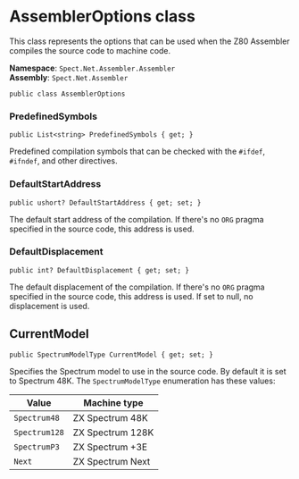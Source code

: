 # AssemblerOptions class

This class represents the options that can be used when the Z80 Assembler compiles
the source code to machine code.

__Namespace__: `Spect.Net.Assembler.Assembler`  
__Assembly__: `Spect.Net.Assembler`

```CSharp
public class AssemblerOptions
```

### PredefinedSymbols

```CSharp
public List<string> PredefinedSymbols { get; }
```

Predefined compilation symbols that can be checked with the `#ifdef`, `#ifndef`, and other
directives.

### DefaultStartAddress

```CSharp
public ushort? DefaultStartAddress { get; set; }
```

The default start address of the compilation. If there's no `ORG` pragma specified in 
the source code, this address is used.

### DefaultDisplacement

```CSharp
public int? DefaultDisplacement { get; set; }
```

The default displacement of the compilation. If there's no `ORG` pragma specified in 
the source code, this address is used. If set to null, no displacement is used.

## CurrentModel

```CSharp
public SpectrumModelType CurrentModel { get; set; }
```

Specifies the Spectrum model to use in the source code. By default it is set to Spectrum 48K. 
The `SpectrumModelType` enumeration has these values:

Value | Machine type
------|-------------
`Spectrum48` | ZX Spectrum 48K
`Spectrum128` | ZX Spectrum 128K
`SpectrumP3` | ZX Spectrum +3E
`Next` | ZX Spectrum Next
